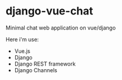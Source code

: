 # django-vue-chat
Minimal chat web application on vue/django

Here i'm use:
- Vue.js
- Django
- Django REST framework
- Django Channels

